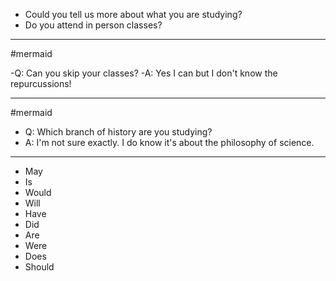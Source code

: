 - Could you tell us more about what you are studying?
- Do you attend in person classes?
---
#mermaid 

-Q:  Can you skip your classes?
-A: Yes I can but I don't know the repurcussions!

---

#mermaid 
- Q: Which branch of history are you studying?
- A: I'm not sure exactly. I do know it's about the philosophy of science.

---






- May 
- Is 
- Would 
- Will 
- Have 
- Did 
- Are
- Were
- Does
- Should
